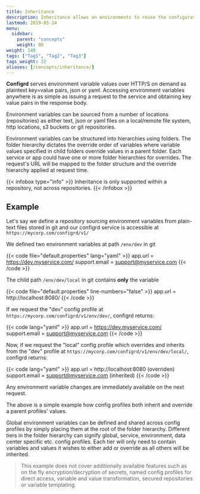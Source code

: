 ```yaml
---
title: Inheritance
description: Inheritance allows an environments to reuse the configuration of another environment while still defining its own values.
lastmod: 2019-05-24
menu:
  sidebar:
    parent: "concepts"
    weight: 08
weight: 140
tags: ["Tag1", "Tag2", "Tag3"]
tags_weight: 22
aliases: [/concepts/inheritance/]
---
```


**Configrd** serves environment variable values over HTTP/S on demand as plaintext key=value pairs, json or yaml. Accessing environment variables anywhere is as simple as issuing a request to the service and obtaining key value pairs in the response body.

Environment variables can be sourced from a number of locations \(repositories\) as either text, json or yaml files on a local/remote file system, http locations, s3 buckets or git repositories. 

Environment variables can be structured into hierarchies using folders. The folder hierarchy dictates the override order of variables where variable values specified in child folders override values in a parent folder. Each service or app could have one or more folder hierarchies for overrides. The request's URL will be mapped to the folder structure and the override hierarchy applied at request time.

{{< infobox type="info" >}}
Inheritance is only supported within a repository, not across repositories.
{{< /infobox >}}

## Example

Let's say we define a repository sourcing environment variables from plain-text files stored in git and our configrd service is accessible at `https://mycorp.com/configrd/v1/`

We defined two environment variables at path `/env/dev` in git

{{< code file="default.properties" lang="yaml" >}}
app.url = https://dev.myservice.com/
support.email = support@myservice.com
{{< /code >}}

The child path `/env/dev/local` in git contains **only** the variable

{{< code file="default.properties" line-numbers="false" >}}
app.url = http://localhost:8080/
{{< /code >}}

If we request the "dev" config profile at `https://mycorp.com/configrd/v1/env/dev/`, configrd returns:

{{< code lang="yaml" >}}
app.url = https://dev.myservice.com/
support.email = support@myservice.com
{{< /code >}}

Now, if we request the "local" config profile which overrides and inherits from the "dev" profile at `https://mycorp.com/configrd/v1/env/dev/local/`, configrd returns:

{{< code lang="yaml" >}}
app.url = http://localhost:8080 (overriden)
support.email = support@myservice.com (inherited)
{{< /code >}}


Any environment variable changes are immediately available on the next request.

The above is a simple example how config profiles both inherit and override a parent profiles' values. 

Global environment variables can be defined and shared across config profiles by simply placing them at the root of the folder hierarchy. Different tiers in the folder hierarchy can signify global, service, environment, data center specific etc. config profiles. Each tier will only need to contain variables and values it wishes to either add or override as all others will be inherited.


>This example does not cover additionally available features such as on the fly encryption/decryption of secrets, named config profiles for direct access, variable and value transformation, secured repositories or variable templating.


